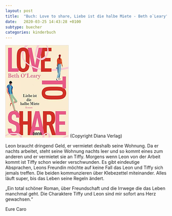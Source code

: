 ```yaml
---
layout: post
title:  "Buch: Love to share, Liebe ist die halbe Miete - Beth o`Leary"
date:   2020-03-25 14:43:28 +0100
subtype: buecher
categories: kinderbuch
---
```


![My helpful screenshot](/images/Liebe_ist_die_halbe_Miete.png)
(Copyright Diana Verlag)

Leon braucht dringend Geld, er vermietet deshalb seine Wohnung. Da er
nachts arbeitet, steht seine Wohnung nachts leer und so kommt eines zum
anderen und er vermietet sie an Tiffy. Morgens wenn Leon von der Arbeit
kommt ist Tiffy schon wieder verschwunden.
Es gibt eindeutige Absprachen, Leons Freundin möchte auf keine Fall das
Leon und Tiffy sich jemals treffen. Die beiden kommunzieren über Klebezettel
miteinander. Alles läuft super, bis das Leben seine Regeln ändert.


„Ein total schöner Roman, über Freundschaft und die Irrwege die das Leben
manchmal geht. Die Charaktere Tiffy und Leon sind mir sofort ans Herz
gewachsen.“

Eure Caro